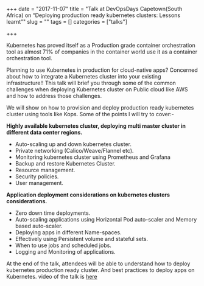 +++ 
date = "2017-11-07"
title = "Talk at DevOpsDays Capetown(South Africa) on “Deploying production ready kubernetes clusters: Lessons learnt”"
slug = "" 
tags = []
categories = ["talks"]

+++

Kubernetes has proved itself as a Production grade container orchestration tool as almost 71% of companies in the container world use it as a container orchestration tool. 

Planning to use Kubernetes in production for cloud-native apps? Concerned about how to integrate a Kubernetes cluster into your existing infrastructure!! This talk will brief you through some of the common challenges when deploying Kubernetes cluster on Public cloud like AWS and how to address those challenges.

We will show on how to provision and deploy production ready kubernetes cluster using tools like Kops. Some of the points I will try to cover:-

**Highly available kubernetes cluster, deploying multi master cluster in different data center regions.**

* Auto-scaling up and down kubernetes cluster.
* Private networking (Calico/Weave/Flannel etc).
* Monitoring kubernetes cluster using Prometheus and Grafana
* Backup and restore Kubernetes Cluster.
* Resource management.
* Security policies.
* User management.


**Application deployment considerations on kubernetes clusters considerations.**

* Zero down time deployments.
* Auto-scaling applications using Horizontal Pod auto-scaler and Memory based auto-scaler.
* Deploying apps in different Name-spaces.
* Effectively using Persistent volume and stateful sets.
* When to use jobs and scheduled jobs.
* Logging and Monitoring of applications.


At the end of the talk, attendees will be able to understand how to deploy kubernetes production ready cluster. And best practices to deploy apps on Kubernetes. video of the talk is [here](https://www.youtube.com/watch?v=xlYvWwdjXNE)